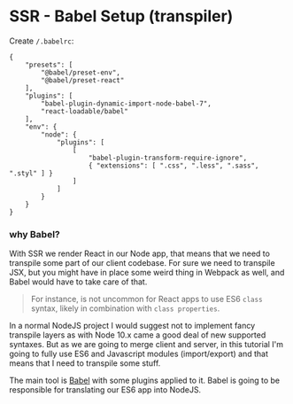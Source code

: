 # SSR - Babel Setup (transpiler)

Create `/.babelrc`:

    {
        "presets": [
            "@babel/preset-env",
            "@babel/preset-react"
        ],
        "plugins": [
            "babel-plugin-dynamic-import-node-babel-7",
            "react-loadable/babel"
        ],
        "env": {
            "node": {
                "plugins": [
                    [
                        "babel-plugin-transform-require-ignore",
                        { "extensions": [ ".css", ".less", ".sass", ".styl" ] }
                    ]
                ]
            }
        }
    }
    
### why Babel?

With SSR we render React in our Node app, that means that we need to transpile
some part of our client codebase. For sure we need to transpile JSX, but you might
have in place some weird thing in Webpack as well, and Babel would have to take
care of that.

> For instance, is not uncommon for React apps to use ES6 `class` syntax, likely
> in combination with `class properties`.

In a normal NodeJS project I would suggest not to implement fancy transpile layers
as with Node 10.x came a good deal of new supported syntaxes. But as we are going to 
merge client and server, in this tutorial I'm going to fully use ES6 and Javascript 
modules (import/export) and that means that I need to transpile some stuff. 

The main tool is [Babel]() with some plugins applied to it. Babel is going to be
responsible for translating our ES6 app into NodeJS.

